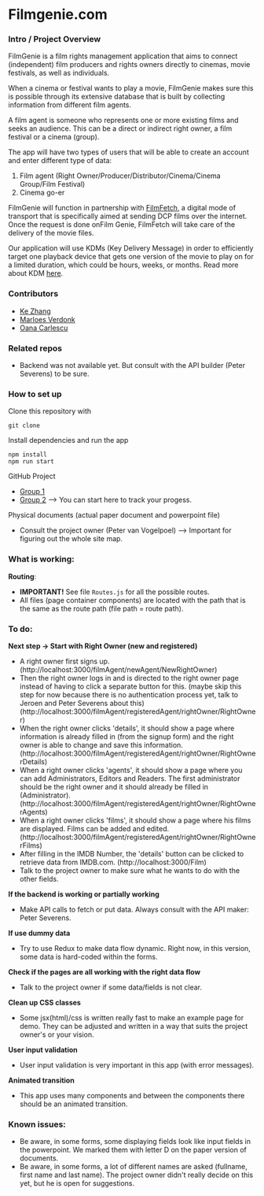 # Filmgenie.com

### Intro / Project Overview
FilmGenie is a film rights management application that aims to connect (independent) film producers and rights owners directly to cinemas, movie festivals, as well as individuals.

When a cinema or festival wants to play a movie, FilmGenie makes sure this is possible through its extensive database that is built by collecting information from different film agents.

A film agent is someone who represents one or more existing films and seeks an audience. This can be a direct or indirect right owner, a film festival or a cinema (group).

The app will have two types of users that will be able to create an account and enter different type of data:
1. Film agent (Right Owner/Producer/Distributor/Cinema/Cinema Group/Film Festival)
2. Cinema go-er

FilmGenie will function in partnership with [FilmFetch](https://filmfetch.net), a digital mode of transport that is specifically aimed at sending DCP films over the internet. Once the request is done onFilm Genie, FilmFetch will take care of the delivery of the movie files.

Our application will use KDMs (Key Delivery Message) in order to efficiently target one playback device that gets one version of the movie to play on for a limited duration, which could be hours, weeks, or months. Read more about KDM [here](https://cinepedia.com/security/key-delivery-message/).


### Contributors
- [Ke Zhang](https://github.com/Im-perfect)
- [Marloes Verdonk](https://github.com/marloesverdonk)
- [Oana Carlescu](https://github.com/oanacodes)


### Related repos
- Backend was not available yet. But consult with the API builder (Peter Severens) to be sure.

### How to set up

Clone this repository with 

```
git clone 
```

Install dependencies and run the app

```
npm install
npm run start
```

GitHub Project
- [Group 1](https://github.com/Official-Codaisseur-Graduate/FilmGenie/projects/1)
- [Group 2](https://github.com/Official-Codaisseur-Graduate/FilmGenie/projects/2) --> You can start here to track your progess.

Physical documents (actual paper document and powerpoint file)
- Consult the project owner (Peter van Vogelpoel) --> Important for figuring out the whole site map.

### What is working:

**Routing**:
  - **IMPORTANT!** See file ```Routes.js``` for all the possible routes.
  - All files (page container components) are located with the path that is the same as the route path (file path = route path).

### To do:

**Next step -> Start with Right Owner (new and registered)**
- A right owner first signs up. (http://localhost:3000/filmAgent/newAgent/NewRightOwner)
- Then the right owner logs in and is directed to the right owner page instead of having to click a separate button for this. (maybe skip this step for now because there is no authentication process yet, talk to Jeroen and Peter Severens about this) (http://localhost:3000/filmAgent/registeredAgent/rightOwner/RightOwner)
- When the right owner clicks 'details', it should show a page where information is already filled in (from the signup form) and the right owner is able to change and save this information. (http://localhost:3000/filmAgent/registeredAgent/rightOwner/RightOwnerDetails)
- When a right owner clicks 'agents', it should show a page where you can add Administrators, Editors and Readers. The first administrator should be the right owner and it should already be filled in (Administrator). (http://localhost:3000/filmAgent/registeredAgent/rightOwner/RightOwnerAgents)
- When a right owner clicks 'films', it should show a page where his films are displayed. Films can be added and edited. (http://localhost:3000/filmAgent/registeredAgent/rightOwner/RightOwnerFilms)
- After filling in the IMDB Number, the 'details' button can be clicked to retrieve data from IMDB.com. (http://localhost:3000/Film) 
- Talk to the project owner to make sure what he wants to do with the other fields. 


**If the backend is working or partially working** 
  - Make API calls to fetch or put data. Always consult with the API maker: Peter Severens.

**If use dummy data**
  - Try to use Redux to make data flow dynamic. Right now, in this version, some data is hard-coded within the forms.

**Check if the pages are all working with the right data flow**
  - Talk to the project owner if some data/fields is not clear.
  
**Clean up CSS classes**
  - Some jsx(html)/css is written really fast to make an example page for demo. They can be adjusted and written in a way that suits the project owner's or your vision.
  
**User input validation**
  - User input validation is very important in this app (with error messages).
  
**Animated transition**
- This app uses many components and between the components there should be an animated transition.

### Known issues:
  - Be aware, in some forms, some displaying fields look like input fields in the powerpoint. We marked them with letter D on the paper version of documents.
  - Be aware, in some forms, a lot of different names are asked (fullname, first name and last name). The project owner didn't really decide on this yet, but he is open for suggestions. 
